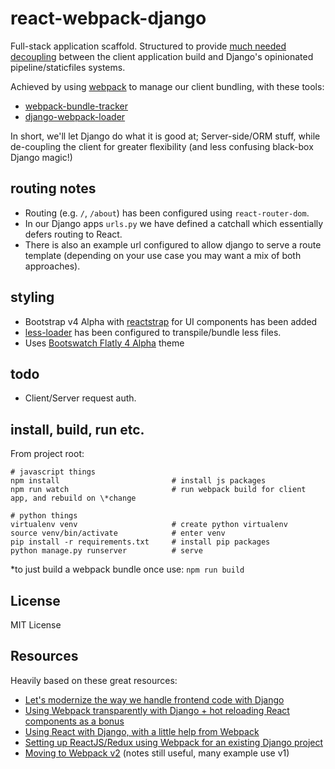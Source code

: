 # react-webpack-django

Full-stack application scaffold. 
Structured to provide [much needed decoupling](http://owaislone.org/blog/modern-frontends-with-django/) between the 
client application build and Django's opinionated pipeline/staticfiles systems. 

Achieved by using [webpack](https://webpack.js.org/) to manage our client bundling, with these tools:
* [webpack-bundle-tracker](https://github.com/owais/webpack-bundle-tracker)
* [django-webpack-loader](https://github.com/owais/django-webpack-loader/)

In short, we'll let Django do what it is good at; Server-side/ORM stuff, while de-coupling the client for greater flexibility (and less confusing black-box Django magic!)

## routing notes
* Routing (e.g. `/`, `/about`) has been configured using `react-router-dom`.
* In our Django apps `urls.py` we have defined a catchall which essentially defers routing to React.
* There is also an example url configured to allow django to serve a route template (depending on your use case you may want a mix of both approaches).

## styling
* Bootstrap v4 Alpha with [reactstrap](https://reactstrap.github.io/) for UI components has been added
* [less-loader](https://github.com/webpack-contrib/less-loader) has been configured to transpile/bundle less files.
* Uses [Bootswatch Flatly 4 Alpha](https://bootswatch.com/4-alpha/flatly/) theme

## todo
* Client/Server request auth.

## install, build, run etc.

From project root:
```shell
# javascript things
npm install                         # install js packages
npm run watch                       # run webpack build for client app, and rebuild on \*change

# python things
virtualenv venv                     # create python virtualenv
source venv/bin/activate            # enter venv
pip install -r requirements.txt     # install pip packages
python manage.py runserver          # serve
```

\*to just build a webpack bundle once use: `npm run build` 

## License
MIT License

## Resources
Heavily based on these great resources:
* [Let's modernize the way we handle frontend code with Django](http://owaislone.org/blog/modern-frontends-with-django/)
* [Using Webpack transparently with Django + hot reloading React components as a bonus](http://owaislone.org/blog/webpack-plus-reactjs-and-django/)
* [Using React with Django, with a little help from Webpack](http://geezhawk.github.io/using-react-with-django-rest-framework)
* [Setting up ReactJS/Redux using Webpack for an existing Django project](https://gist.github.com/genomics-geek/81c6880ca862d99574c6f84dec81acb0)
* [Moving to Webpack v2](https://javascriptplayground.com/blog/2016/10/moving-to-webpack-2/) (notes still useful, many example use v1)

